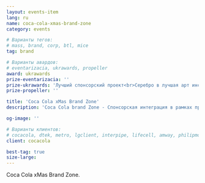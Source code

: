 ```yaml
---
layout: events-item
lang: ru
name: coca-cola-xmas-brand-zone
category: events

# Варианты тегов:
# mass, brand, corp, btl, mice
tag: brand

# Варианты авардов:
# eventarizacia, ukrawards, propeller
award: ukrawards
prize-eventarizacia: ''
prize-ukrawards: 'Лучший спонсорский проект<br>Серебро в лучшая арт инсталяция'
prize-propeller: ''

title: 'Coca Cola xMas Brand Zone'
description: 'Coca Cola brand Zone - Спонсорская интеграция в рамках празднования нового года на Софиевской Площади'

og-image: ''

# Варианты клиентов:
# cocacola, dtek, metro, lgclient, interpipe, lifecell, amway, philipmorris, olymp, maristela, udp, top, zefir, unicef, wog, sebbank, niko, nemiroff, maxim, velykakyshenia, marieclaire, chervonenkoracing, burn, altis, mts, prime, seppala, lifeclient, pekingduck,
client: cocacola

best-tag: true
size-large: 
---
```


Coca Cola xMas Brand Zone.
